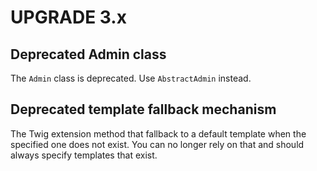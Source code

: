 UPGRADE 3.x
===========

## Deprecated Admin class

The `Admin` class is deprecated. Use `AbstractAdmin` instead.

## Deprecated template fallback mechanism

The Twig extension method that fallback to a default template when the specified one does not exist.
You can no longer rely on that and should always specify templates that exist.
